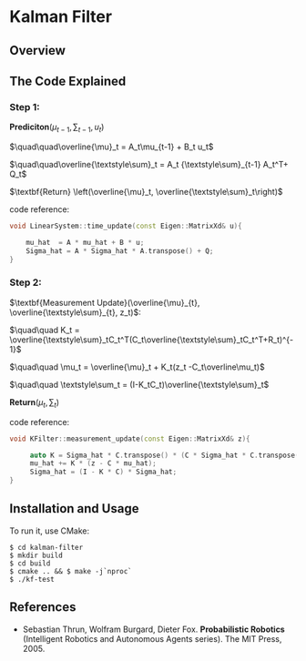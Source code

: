 # Kalman Filter

## Overview

## The Code Explained

### Step 1:

$`\textbf{Prediciton}({\mu_{t-1}, {\textstyle\sum}_{t-1}, u_t})`$

$`\quad\quad\overline{\mu}_t = A_t\mu_{t-1} + B_t u_t`$

$`\quad\quad\overline{\textstyle\sum}_t = A_t {\textstyle\sum}_{t-1} A_t^T+ Q_t`$

$`\textbf{Return} \left(\overline{\mu}_t, \overline{\textstyle\sum}_t\right)`$

code reference: 
```cpp
void LinearSystem::time_update(const Eigen::MatrixXd& u){

    mu_hat  = A * mu_hat + B * u;
    Sigma_hat = A * Sigma_hat * A.transpose() + Q;
}
```

### Step 2:

$`\textbf{Measurement Update}(\overline{\mu}_{t}, \overline{\textstyle\sum}_{t}, z_t)`$:

$`\quad\quad K_t = \overline{\textstyle\sum}_tC_t^T(C_t\overline{\textstyle\sum}_tC_t^T+R_t)^{-1}`$

$`\quad\quad \mu_t  = \overline{\mu}_t + K_t(z_t -C_t\overline\mu_t)`$

$`\quad\quad \textstyle\sum_t = (I-K_tC_t)\overline{\textstyle\sum}_t`$

$`\textbf{Return} \left(\mu_t, \textstyle\sum_t\right)`$

code reference: 
```cpp
void KFilter::measurement_update(const Eigen::MatrixXd& z){

     auto K = Sigma_hat * C.transpose() * (C * Sigma_hat * C.transpose() + R).inverse();
     mu_hat += K * (z - C * mu_hat);
     Sigma_hat = (I - K * C) * Sigma_hat;
}
```

## Installation and Usage

To run it, use CMake:

    $ cd kalman-filter
    $ mkdir build
    $ cd build
    $ cmake .. && $ make -j`nproc`
    $ ./kf-test


## References

- Sebastian Thrun, Wolfram Burgard, Dieter Fox. **Probabilistic Robotics** (Intelligent Robotics and Autonomous Agents series). The MIT Press, 2005.
